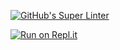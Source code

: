 
[![GitHub's Super Linter](https://github.com/ICD2O-Digital-Tech-DiegoV/Unit1-06-HTML-MDL-/workflows/GitHub's%20Super%20Linter/badge.svg)](https://github.com/ICD2O-Digital-Tech-DiegoV/Unit1-06-HTML-MDL-/actions)


[![Run on Repl.it](https://repl.it/badge/github/ICD2O-Digital-Tech-DiegoV/Unit1-06-HTML-MDL-)](https://repl.it/github/ICD2O-Digital-Tech-DiegoV/Unit1-06-HTML-MDL-)